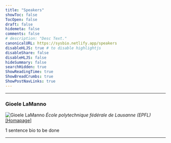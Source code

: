 ```yaml
---
title: "Speakers"
showToc: false
TocOpen: false
draft: false
hidemeta: false
comments: false
# description: "Desc Text."
canonicalURL: https://sysbio.netlify.app/speakers
disableHLJS: true # to disable highlightjs
disableShare: false
disableHLJS: false
hideSummary: false
searchHidden: true
ShowReadingTime: true
ShowBreadCrumbs: true
ShowPostNavLinks: true
---
```


---

### Gioele LaManno
<!-- adding the '#speaker' to the image URL adds some css over the assets/css/custom.css file -->
![Gioele LaManno](images/gioele.jpg#speaker)
*École polytechnique fédérale de Lausanne (EPFL)* &nbsp; [[Homapage]](https://gioelelamanno.com/)

1 sentence bio to be done

---

